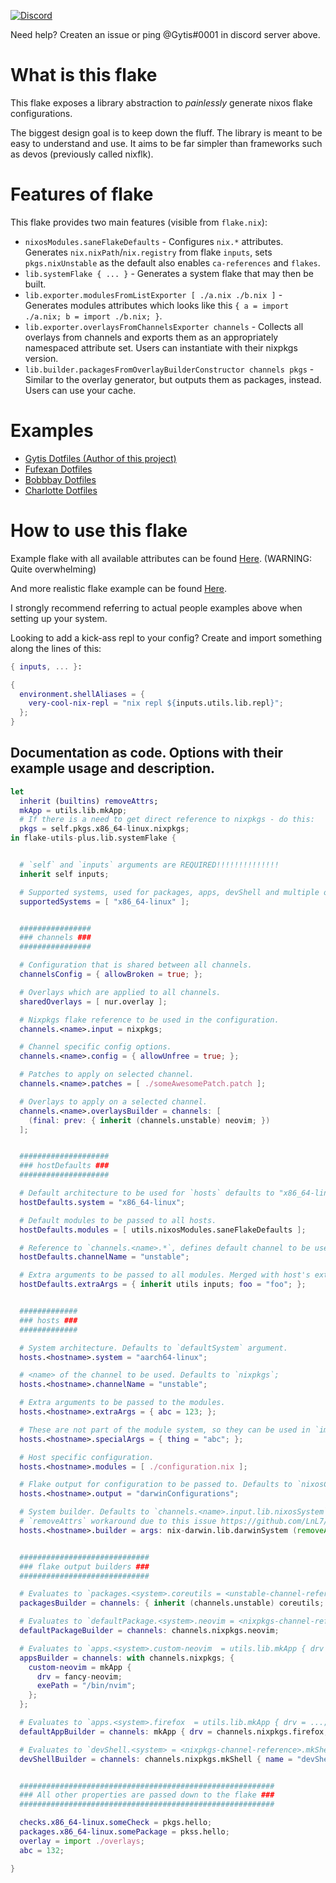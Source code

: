 
[![Discord](https://img.shields.io/discord/591914197219016707.svg?label=&logo=discord&logoColor=ffffff&color=7389D8&labelColor=6A7EC2)](https://discord.com/invite/RbvHtGa)

Need help? Createn an issue or ping @Gytis#0001 in discord server above.

# What is this flake #

This flake exposes a library abstraction to *painlessly* generate nixos flake configurations.

The biggest design goal is to keep down the fluff. The library is meant to be easy to understand and use. It aims to be far simpler than frameworks such as devos (previously called nixflk).

# Features of flake #

This flake provides two main features (visible from `flake.nix`):

- `nixosModules.saneFlakeDefaults` - Configures `nix.*` attributes. Generates `nix.nixPath`/`nix.registry` from flake `inputs`, sets `pkgs.nixUnstable` as the default also enables `ca-references` and `flakes`.
- `lib.systemFlake { ... }` - Generates a system flake that may then be built.
- `lib.exporter.modulesFromListExporter [ ./a.nix ./b.nix ]` - Generates modules attributes which looks like this `{ a = import ./a.nix; b = import ./b.nix; }`.
- `lib.exporter.overlaysFromChannelsExporter channels` - Collects all overlays from channels and exports them as an appropriately namespaced attribute set. Users can instantiate with their nixpkgs version.
- `lib.builder.packagesFromOverlayBuilderConstructor channels pkgs` - Similar to the overlay generator, but outputs them as packages, instead. Users can use your cache.


# Examples #

- [Gytis Dotfiles (Author of this project)](https://github.com/gytis-ivaskevicius/nixfiles/blob/master/flake.nix)
- [Fufexan Dotfiles](https://github.com/fufexan/dotfiles/blob/main/flake.nix)
- [Bobbbay Dotfiles](https://github.com/Bobbbay/dotfiles/blob/master/flake.nix)
- [Charlotte Dotfiles](https://github.com/chvp/nixos-config/blob/master/flake.nix)

# How to use this flake #

Example flake with all available attributes can be found [Here](https://github.com/gytis-ivaskevicius/flake-utils-plus/blob/master/examples/fully-featured/flake.nix). (WARNING: Quite overwhelming)

And more realistic flake example can be found [Here](https://github.com/gytis-ivaskevicius/flake-utils-plus/blob/master/examples/somewhat-realistic/flake.nix).

I strongly recommend referring to actual people examples above when setting up your system.

Looking to add a kick-ass repl to your config? Create and import something along the lines of this:
```nix
{ inputs, ... }:

{
  environment.shellAliases = {
    very-cool-nix-repl = "nix repl ${inputs.utils.lib.repl}";
  };
}

```

## Documentation as code. Options with their example usage and description.

```nix
let
  inherit (builtins) removeAttrs;
  mkApp = utils.lib.mkApp;
  # If there is a need to get direct reference to nixpkgs - do this:
  pkgs = self.pkgs.x86_64-linux.nixpkgs;
in flake-utils-plus.lib.systemFlake {


  # `self` and `inputs` arguments are REQUIRED!!!!!!!!!!!!!!
  inherit self inputs;

  # Supported systems, used for packages, apps, devShell and multiple other definitions. Defaults to `flake-utils.lib.defaultSystems`.
  supportedSystems = [ "x86_64-linux" ];


  ################
  ### channels ###
  ################

  # Configuration that is shared between all channels.
  channelsConfig = { allowBroken = true; };

  # Overlays which are applied to all channels.
  sharedOverlays = [ nur.overlay ];

  # Nixpkgs flake reference to be used in the configuration.
  channels.<name>.input = nixpkgs;

  # Channel specific config options.
  channels.<name>.config = { allowUnfree = true; };

  # Patches to apply on selected channel.
  channels.<name>.patches = [ ./someAwesomePatch.patch ];

  # Overlays to apply on a selected channel.
  channels.<name>.overlaysBuilder = channels: [
    (final: prev: { inherit (channels.unstable) neovim; })
  ];


  ####################
  ### hostDefaults ###
  ####################

  # Default architecture to be used for `hosts` defaults to "x86_64-linux".
  hostDefaults.system = "x86_64-linux";

  # Default modules to be passed to all hosts.
  hostDefaults.modules = [ utils.nixosModules.saneFlakeDefaults ];

  # Reference to `channels.<name>.*`, defines default channel to be used by hosts. Defaults to "nixpkgs".
  hostDefaults.channelName = "unstable";

  # Extra arguments to be passed to all modules. Merged with host's extraArgs.
  hostDefaults.extraArgs = { inherit utils inputs; foo = "foo"; };


  #############
  ### hosts ###
  #############

  # System architecture. Defaults to `defaultSystem` argument.
  hosts.<hostname>.system = "aarch64-linux";

  # <name> of the channel to be used. Defaults to `nixpkgs`;
  hosts.<hostname>.channelName = "unstable";

  # Extra arguments to be passed to the modules.
  hosts.<hostname>.extraArgs = { abc = 123; };

  # These are not part of the module system, so they can be used in `imports` lines without infinite recursion.
  hosts.<hostname>.specialArgs = { thing = "abc"; };

  # Host specific configuration.
  hosts.<hostname>.modules = [ ./configuration.nix ];

  # Flake output for configuration to be passed to. Defaults to `nixosConfigurations`.
  hosts.<hostname>.output = "darwinConfigurations";

  # System builder. Defaults to `channels.<name>.input.lib.nixosSystem`.
  # `removeAttrs` workaround due to this issue https://github.com/LnL7/nix-darwin/issues/319
  hosts.<hostname>.builder = args: nix-darwin.lib.darwinSystem (removeAttrs args [ "system" ]);


  #############################
  ### flake output builders ###
  #############################

  # Evaluates to `packages.<system>.coreutils = <unstable-channel-reference>.coreutils`.
  packagesBuilder = channels: { inherit (channels.unstable) coreutils; };

  # Evaluates to `defaultPackage.<system>.neovim = <nixpkgs-channel-reference>.neovim`.
  defaultPackageBuilder = channels: channels.nixpkgs.neovim;

  # Evaluates to `apps.<system>.custom-neovim  = utils.lib.mkApp { drv = ...; exePath = ...; };`.
  appsBuilder = channels: with channels.nixpkgs; {
    custom-neovim = mkApp {
      drv = fancy-neovim;
      exePath = "/bin/nvim";
    };
  };

  # Evaluates to `apps.<system>.firefox  = utils.lib.mkApp { drv = ...; };`.
  defaultAppBuilder = channels: mkApp { drv = channels.nixpkgs.firefox; };

  # Evaluates to `devShell.<system> = <nixpkgs-channel-reference>.mkShell { name = "devShell"; };`.
  devShellBuilder = channels: channels.nixpkgs.mkShell { name = "devShell"; };


  #########################################################
  ### All other properties are passed down to the flake ###
  #########################################################

  checks.x86_64-linux.someCheck = pkgs.hello;
  packages.x86_64-linux.somePackage = pkss.hello;
  overlay = import ./overlays;
  abc = 132;

}
```

